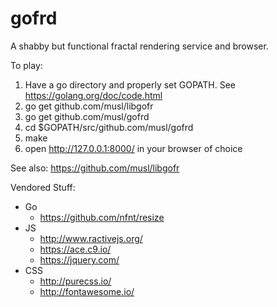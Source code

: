 # gofrd

A shabby but functional fractal rendering service and browser.

To play:

1. Have a go directory and properly set GOPATH. See https://golang.org/doc/code.html
1. go get github.com/musl/libgofr
1. go get github.com/musl/gofrd
1. cd $GOPATH/src/github.com/musl/gofrd
1. make
1. open http://127.0.0.1:8000/ in your browser of choice

See also: https://github.com/musl/libgofr

Vendored Stuff:

- Go
    - https://github.com/nfnt/resize
- JS
    - http://www.ractivejs.org/
    - https://ace.c9.io/
    - https://jquery.com/
- CSS
    - http://purecss.io/
    - http://fontawesome.io/
